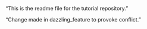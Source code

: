 “This is the readme file for the tutorial
repository.”

“Change made in dazzling_feature to provoke conflict.”
